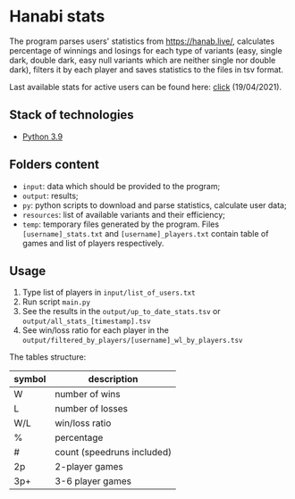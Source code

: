# Hanabi stats

The program parses users' statistics from https://hanab.live/, calculates percentage of winnings and losings for each type of variants (easy, single dark, double dark, easy null variants which are neither single nor double dark), filters it by each player and saves statistics to the files in tsv format.

Last available stats for active users can be found here: [click](https://github.com/Aigul9/hanabi-stats/blob/master/output/up_to_date_stats.tsv) (19/04/2021).

## Stack of technologies
- [Python 3.9](https://www.python.org/)

## Folders content
- ```input```: data which should be provided to the program;
- ```output```: results;
- ```py```: python scripts to download and parse statistics, calculate user data;
- ```resources```: list of available variants and their efficiency;
- ```temp```: temporary files generated by the program. Files ```[username]_stats.txt``` and ```[username]_players.txt``` contain table of games and list of players respectively.

## Usage
1. Type list of players in ```input/list_of_users.txt```
2. Run script ```main.py```
3. See the results in the ```output/up_to_date_stats.tsv``` or ```output/all_stats_[timestamp].tsv```
4. See win/loss ratio for each player in the ```output/filtered_by_players/[username]_wl_by_players.tsv```

The tables structure:

symbol | description
-|-
W | number of wins
L | number of losses
W/L | win/loss ratio
% | percentage
\# | count (speedruns included)
2p | 2-player games
3p+ | 3-6 player games
